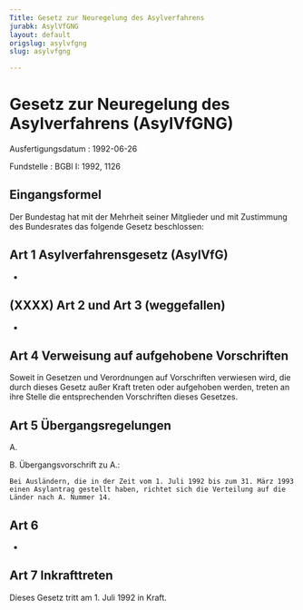 ```yaml
---
Title: Gesetz zur Neuregelung des Asylverfahrens
jurabk: AsylVfGNG
layout: default
origslug: asylvfgng
slug: asylvfgng

---
```


# Gesetz zur Neuregelung des Asylverfahrens (AsylVfGNG)

Ausfertigungsdatum
:   1992-06-26

Fundstelle
:   BGBl I: 1992, 1126

## Eingangsformel

Der Bundestag hat mit der Mehrheit seiner Mitglieder und mit
Zustimmung des Bundesrates das folgende Gesetz beschlossen:

## Art 1 Asylverfahrensgesetz (AsylVfG)

-

## (XXXX) Art 2 und Art 3 (weggefallen)

-

## Art 4 Verweisung auf aufgehobene Vorschriften

Soweit in Gesetzen und Verordnungen auf Vorschriften verwiesen wird,
die durch dieses Gesetz außer Kraft treten oder aufgehoben werden,
treten an ihre Stelle die entsprechenden Vorschriften dieses Gesetzes.

## Art 5 Übergangsregelungen

A.


B.  Übergangsvorschrift zu A.:

    Bei Ausländern, die in der Zeit vom 1. Juli 1992 bis zum 31. März 1993
    einen Asylantrag gestellt haben, richtet sich die Verteilung auf die
    Länder nach A. Nummer 14.

## Art 6

-

## Art 7 Inkrafttreten

Dieses Gesetz tritt am 1. Juli 1992 in Kraft.

